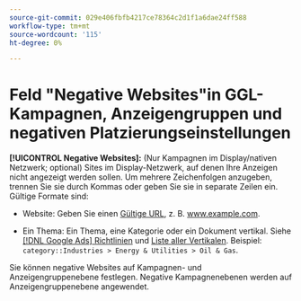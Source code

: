 ```yaml
---
source-git-commit: 029e406fbfb4217ce78364c2d1f1a6dae24ff588
workflow-type: tm+mt
source-wordcount: '115'
ht-degree: 0%

---
```

# Feld &quot;Negative Websites&quot;in GGL-Kampagnen, Anzeigengruppen und negativen Platzierungseinstellungen

**[!UICONTROL Negative Websites]:** (Nur Kampagnen im Display/nativen Netzwerk; optional) Sites im Display-Netzwerk, auf denen Ihre Anzeigen nicht angezeigt werden sollen. Um mehrere Zeichenfolgen anzugeben, trennen Sie sie durch Kommas oder geben Sie sie in separate Zeilen ein. Gültige Formate sind:

* Website: Geben Sie einen [Gültige URL](https://support.google.com/google-ads/answer/2454012), z. B. www.example.com.

* Ein Thema: Ein Thema, eine Kategorie oder ein Dokument vertikal. Siehe [[!DNL Google Ads] Richtlinien](https://support.google.com/google-ads/editor/answer/30517) und [Liste aller Vertikalen](https://developers.google.com/adwords/api/docs/appendix/verticals). Beispiel: `category::Industries > Energy & Utilities > Oil & Gas`.

Sie können negative Websites auf Kampagnen- und Anzeigengruppenebene festlegen. Negative Kampagnenebenen werden auf Anzeigengruppenebene angewendet.
